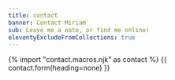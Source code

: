 ```yaml
---
title: contact
banner: Contact Miriam
sub: Leave me a note, or find me online!
eleventyExcludeFromCollections: true
---
```


{% import "contact.macros.njk" as contact %}
{{ contact.form(heading=none) }}
